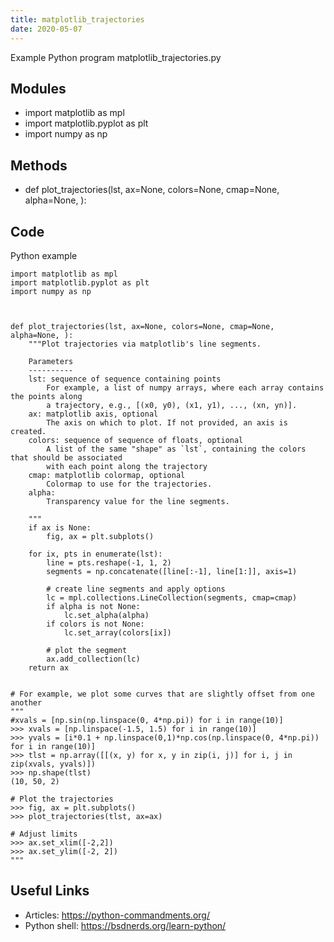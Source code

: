 ```yaml
---
title: matplotlib_trajectories
date: 2020-05-07
---
```

Example Python program matplotlib_trajectories.py

## Modules

* import matplotlib as mpl
* import matplotlib.pyplot as plt
* import numpy as np

## Methods

* def plot_trajectories(lst, ax=None, colors=None, cmap=None, alpha=None, ):

## Code

Python example

    import matplotlib as mpl
    import matplotlib.pyplot as plt
    import numpy as np
    
    
    
    def plot_trajectories(lst, ax=None, colors=None, cmap=None, alpha=None, ):
        """Plot trajectories via matplotlib's line segments.
        
        Parameters
        ----------
        lst: sequence of sequence containing points
            For example, a list of numpy arrays, where each array contains the points along
            a trajectory, e.g., [(x0, y0), (x1, y1), ..., (xn, yn)].
        ax: matplotlib axis, optional 
            The axis on which to plot. If not provided, an axis is created.
        colors: sequence of sequence of floats, optional
            A list of the same "shape" as `lst`, containing the colors that should be associated
            with each point along the trajectory
        cmap: matplotlib colormap, optional
            Colormap to use for the trajectories.
        alpha:
            Transparency value for the line segments.
            
        """
        if ax is None:
            fig, ax = plt.subplots()
            
        for ix, pts in enumerate(lst):
            line = pts.reshape(-1, 1, 2)
            segments = np.concatenate([line[:-1], line[1:]], axis=1)
            
            # create line segments and apply options
            lc = mpl.collections.LineCollection(segments, cmap=cmap)
            if alpha is not None:
                lc.set_alpha(alpha)
            if colors is not None:
                lc.set_array(colors[ix])
    
            # plot the segment
            ax.add_collection(lc)
        return ax
    
    
    # For example, we plot some curves that are slightly offset from one another
    """
    #xvals = [np.sin(np.linspace(0, 4*np.pi)) for i in range(10)]
    >>> xvals = [np.linspace(-1.5, 1.5) for i in range(10)]
    >>> yvals = [i*0.1 + np.linspace(0,1)*np.cos(np.linspace(0, 4*np.pi)) for i in range(10)]
    >>> tlst = np.array([[(x, y) for x, y in zip(i, j)] for i, j in zip(xvals, yvals)])
    >>> np.shape(tlst)
    (10, 50, 2)
    
    # Plot the trajectories
    >>> fig, ax = plt.subplots()
    >>> plot_trajectories(tlst, ax=ax)
    
    # Adjust limits
    >>> ax.set_xlim([-2,2])
    >>> ax.set_ylim([-2, 2])
    """

## Useful Links

- Articles: https://python-commandments.org/
- Python shell: https://bsdnerds.org/learn-python/
